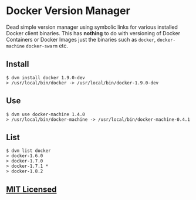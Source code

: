 # Docker Version Manager

Dead simple version manager using symbolic links for various installed Docker
client binaries.  This has **nothing** to do with versioning of Docker
Containers or Docker Images just the binaries such as `docker`, `docker-machine`
`docker-swarm` etc.

## Install

```
$ dvm install docker 1.9.0-dev
> /usr/local/bin/docker -> /usr/local/bin/docker-1.9.0-dev
```

## Use

```
$ dvm use docker-machine 1.4.0
> /usr/local/bin/docker-machine -> /usr/local/bin/docker-machine-0.4.1
```

## List

```
$ dvm list docker
> docker-1.6.0
> docker-1.7.0
> docker-1.7.1 *
> docker-1.8.2
```

## [MIT Licensed](https://github.com/Starefossen/dvm/blob/master/LICENSE)
